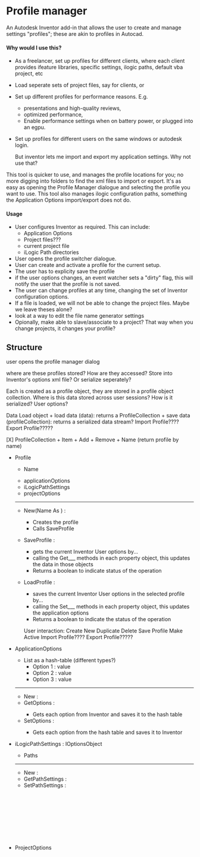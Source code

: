 Profile manager
===

An Autodesk Inventor add-in that allows the user to create and manage settings "profiles"; these are akin to profiles in Autocad.

#### Why would I use this?

* As a freelancer, set up profiles for different clients, where each client provides ifeature libraries, specific settings, ilogic paths, default vba project, etc
* Load seperate sets of project files, say for clients, or 
* Set up different profiles for performance reasons.  E.g.
  * presentations and high-quality reviews,
  * optimized performance,
  * Enable performance settings when on battery power, or plugged into an egpu.
* Set up profiles for different users on the same windows or autodesk login.

    But inventor lets me import and export my application settings.  Why not use that?

This tool is quicker to use, and manages the profile locations for you; no more digging into folders to find the xml files to import or export.  It's as easy as opening the Profile Manager dialogue and selecting the profile you want to use.  This tool also manages ilogic configuration paths, something the Application Options import/export does not do.

#### Usage

* User configures Inventor as required.  This can include:  
	* Application Options
	* Project files???
	* current project file
	* iLogic Path directories
* User opens the profile switcher dialogue.
* User can create and activate a profile for the current setup.
* The user has to explicity save the profile
* if the user options changes, an event watcher sets a "dirty" flag, this will notify the user that the profile is not saved.
* The user can change profiles at any time, changing the set of Inventor configuration options.
* If a file is loaded, we will not be able to change the project files.  Maybe we leave theses alone?
* look at a way to edit the file name generator settings
* Opionally, make able to slave/associate to a project?  That way when you change projects, it changes your profile?



Structure
---

user opens the profile manager dialog

where are these profiles stored?  How are they accessed?
	Store into Inventor's options xml file?
    Or serialize seperately?

Each is created as a profile object, they are stored in a profile object collection.
Where is this data stored across user sessions?  How is it serialized?
User options?

Data Load object
	+ load data (data): returns a ProfileCollection
	+ save data (profileCollection): returns a serialized data stream? 
	Import Profile????
	Export Profile?????

[X] ProfileCollection
	+ Item
	+ Add
	+ Remove
	+ Name (return profile by name)


* Profile <Object>
	+ Name <String>
	- applicationOptions <ApplicationOptions>
	- iLogicPathSettings <List of String>
	- projectOptions <ProjectOptions>
	---
	+ New(Name As <String>) : <Profile>
		- Creates the profile
		- Calls SaveProfile
	+ SaveProfile : <Boolean>
		- gets the current Inventor User options by...
		- calling the Get___ methods in each property object, this updates the data in those objects
		- Returns a boolean to indicate status of the operation
	+ LoadProfile : <Boolean>
		- saves the current Inventor User options in the selected profile by...
		- calling the Set___ methods in each property object, this updates the application options
		- Returns a boolean to indicate the status of the operation

		User interaction:
			Create New
			Duplicate
			Delete
			Save Profile
			Make Active
			Import Profile????
			Export Profile?????



* ApplicationOptions <Object>
	+ List as a hash-table (different types?)
		- Option 1 : value
		- Option 2 : value
		- Option 3 : value
	---
	+ New : <ApplicationOptions>
	+ GetOptions : <boolean>
		- Gets each option from Inventor and saves it to the hash table
	+ SetOptions : <boolean>
		- Gets each option from the hash table and saves it to Inventor

* iLogicPathSettings <Object> : IOptionsObject
	- Paths <List of Strings>
	---
	+ New : <iLogicPathSettings>
	+ GetPathSettings : <Boolean>
	+ SetPathSettings : <Boolean>

* ProjectOptions <Object> + IOptionsObject  ???????? OR NOT DO THIS ONE???
	- Projects <List of Strings>
	- CurrentProject <>
	---
	+ New : <ProjectFileOptions>
	+ Getprojects : <Boolean>
		- Gets each Project reference from Inventor and saves it to the Projects list
		- mechanism: for each in DesignProjects - save FullFileName to list
	+ SetProjects : <Boolean>
		- Gets each Project reference from the Projects list and saves it to Inventor
		- mechanism: Application.DesignProjects.AddExisting( FullFileName As String )


Option Groups
===

* [X] ContentCenterOptions
* [X] DisplayOptions
* [X] DrawingOptions
* [X] FileOptions
* [X] GeneralOptions
* [X] HardwareOptions
* [X] iFeatureOptions
* [X] NotebookOptions
* [X] PartOptions
* [X] SaveOptions
* [X] Sketch3DOptions
* [X] SketchOptions

Detect User Changes to Application Options
===

Create a handler to watch for the Inventor.ApplicationEventsSink_OnApplicationOptionChangeEventHandler event.
Put this in an object????  RESEARCH HANDLERS MORE!
Define a "dirty" boolean variable.  When the options change, make this variable True.
This will let us indicate to the user that the options have been changed since the last save of the currently active Profile.